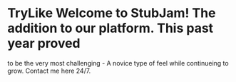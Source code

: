 # TryLike Welcome to StubJam! The addition to our platform.  This past year proved 
to be the very most challenging - A novice type of feel while continueing to grow. 
Contact me here 24/7.
